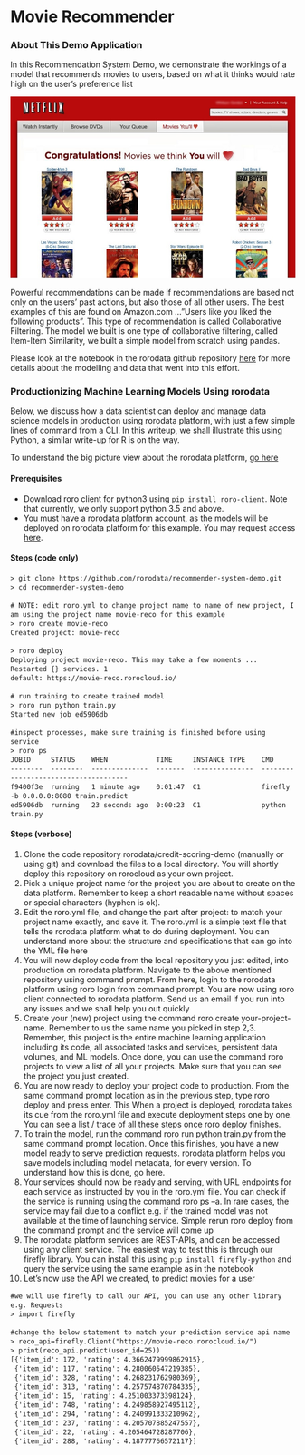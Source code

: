 # Movie Recommender

### About This Demo Application
In this Recommendation System Demo, we demonstrate the workings of a model that recommends movies to users, based on what it thinks would rate high on the user’s preference list

![alt-text](reco.jpg)

Powerful recommendations can be made if recommendations are based not only on the users’ past actions, but also those of all other users. The best examples of this are found on Amazon.com …”Users like you liked the following products”. This type of recommendation is called Collaborative Filtering.  The model we built is one type of collaborative filtering, called Item-Item Similarity, we built a simple model from scratch using pandas.

Please look at the notebook in the rorodata github repository [here](https://github.com/rorodata/recommender-system-demo/blob/master/notebooks/Recommender_System_NB.ipynb) for more details about the modelling and data that went into this effort.

### Productionizing Machine Learning Models Using rorodata 
Below, we discuss how a data scientist can deploy and manage data science models in production using rorodata platform, with just a few simple lines of command from a CLI. In this writeup, we shall illustrate this using Python, a similar write-up for R is on the way. 

To understand the big picture view about the rorodata platform, [go here](https://github.com/rorodata/documents/blob/master/about-rorodata.md)


#### Prerequisites
- Download roro client for python3 using `pip install roro-client`. Note that currently, we only support python 3.5 and above.
- You must have a rorodata platform account, as the models will be deployed on rorodata platform for this example. You may request access [here](http://www.rorodata.com). 

#### Steps (code only)
```
> git clone https://github.com/rorodata/recommender-system-demo.git
> cd recommender-system-demo

# NOTE: edit roro.yml to change project name to name of new project, I am using the project name movie-reco for this example
> roro create movie-reco
Created project: movie-reco

> roro deploy
Deploying project movie-reco. This may take a few moments ...
Restarted {} services. 1
default: https://movie-reco.rorocloud.io/

# run training to create trained model
> roro run python train.py
Started new job ed5906db

#inspect processes, make sure training is finished before using service
> roro ps
JOBID     STATUS    WHEN            TIME     INSTANCE TYPE    CMD
--------  --------  --------------  -------  ---------------  -------------------------------------
f9400f3e  running   1 minute ago    0:01:47  C1               firefly -b 0.0.0.0:8080 train.predict
ed5906db  running   23 seconds ago  0:00:23  C1               python train.py

```


#### Steps (verbose)
1.	Clone the code repository rorodata/credit-scoring-demo (manually or using git) and download the files to a local directory. You will shortly deploy this repository on rorocloud as your own project.
2.	Pick a unique project name for the project you are about to create on the data platform. Remember to keep a short readable name without spaces or special characters (hyphen is ok). 
3.	Edit the roro.yml file, and change the part after project: to match your project name exactly, and save it. The roro.yml is a simple text file that tells the rorodata platform what to do during deployment. You can understand more about the structure and specifications that can go into the YML file here 
4.	You will now deploy code from the local repository you just edited, into production on rorodata platform.  Navigate to the above mentioned repository using command prompt. From here, login to the rorodata platform using roro login from command prompt. You are now using roro client connected to rorodata platform. Send us an email if you run into any issues and we shall help you out quickly
5.	Create your (new) project using the command roro create your-project-name. Remember to us the same name you picked in step 2,3. Remember, this project is the entire machine learning application including its code, all associated tasks and services, persistent data volumes, and ML models. Once done, you can use the command roro projects to view a list of all your projects. Make sure that you can see the project you just created.
6.	You are now ready to deploy your project code to production. From the same command prompt location as in the previous step, type roro deploy and press enter. This When a project is deployed, rorodata takes its cue from the roro.yml file and execute deployment steps one by one. You can see a list / trace of all these steps once roro deploy finishes.
7.	To train the model, run the command roro run python train.py from the same command prompt location. Once this finishes, you have a new model ready to serve prediction requests. rorodata platform helps you save models including model metadata, for every version. To understand how this is done, go here.
8.	Your services should now be ready and serving, with URL endpoints for each service as instructed by you in the roro.yml file.   You can check if the service is running using the command roro ps –a.  In rare cases, the service may fail due to a conflict e.g. if the trained model was not available at the time of launching service. Simple rerun roro deploy from the command prompt and the service will come up 
9.	The rorodata platform services are REST-APIs, and can be accessed using any client service. The easiest way to test this is through our firefly library. You can install this using `pip install firefly-python` and query the service using the same example as in the notebook
10.	Let’s now use the API we created, to predict movies for a user


```
#we will use firefly to call our API, you can use any other library e.g. Requests
> import firefly

#change the below statement to match your prediction service api name
> reco_api=firefly.Client("https://movie-reco.rorocloud.io/")
> print(reco_api.predict(user_id=25))
[{'item_id': 172, 'rating': 4.3662479999862915},
 {'item_id': 117, 'rating': 4.280060547219385},
 {'item_id': 328, 'rating': 4.268231762980369},
 {'item_id': 313, 'rating': 4.257574870784335},
 {'item_id': 15, 'rating': 4.251003373398124},
 {'item_id': 748, 'rating': 4.249858927495112},
 {'item_id': 294, 'rating': 4.240991333210962},
 {'item_id': 237, 'rating': 4.205707885247557},
 {'item_id': 22, 'rating': 4.205464728287706},
 {'item_id': 288, 'rating': 4.18777766572117}]
```
